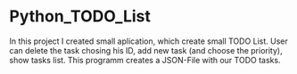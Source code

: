 # Python_TODO_List
In this project I created small aplication, which create small TODO List. User can delete the task chosing his ID, add new task (and choose the priority), show tasks list. This programm creates a JSON-File with our TODO tasks.
